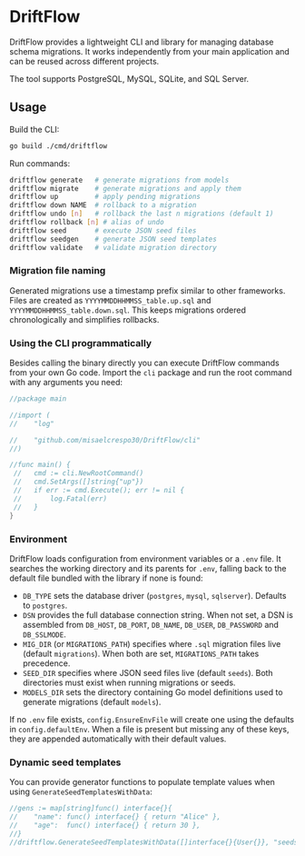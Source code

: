 # DriftFlow

DriftFlow provides a lightweight CLI and library for managing database schema migrations.
It works independently from your main application and can be reused across different projects.

The tool supports PostgreSQL, MySQL, SQLite, and SQL Server.

## Usage

Build the CLI:

```bash
go build ./cmd/driftflow
```

Run commands:

```bash
driftflow generate   # generate migrations from models
driftflow migrate    # generate migrations and apply them
driftflow up         # apply pending migrations
driftflow down NAME  # rollback to a migration
driftflow undo [n]   # rollback the last n migrations (default 1)
driftflow rollback [n] # alias of undo
driftflow seed       # execute JSON seed files
driftflow seedgen    # generate JSON seed templates
driftflow validate   # validate migration directory
```

### Migration file naming

Generated migrations use a timestamp prefix similar to other frameworks. Files
are created as `YYYYMMDDHHMMSS_table.up.sql` and `YYYYMMDDHHMMSS_table.down.sql`.
This keeps migrations ordered chronologically and simplifies rollbacks.

### Using the CLI programmatically

Besides calling the binary directly you can execute DriftFlow commands from
your own Go code. Import the `cli` package and run the root command with any
arguments you need:

```go
//package main

//import (
//    "log"

//    "github.com/misaelcrespo30/DriftFlow/cli"
//)

//func main() {
 //   cmd := cli.NewRootCommand()
 //   cmd.SetArgs([]string{"up"})
 //   if err := cmd.Execute(); err != nil {
 //       log.Fatal(err)
 //   }
}
```

### Environment

DriftFlow loads configuration from environment variables or a `.env` file.
It searches the working directory and its parents for `.env`, falling back to
the default file bundled with the library if none is found:

- `DB_TYPE` sets the database driver (`postgres`, `mysql`, `sqlserver`). Defaults to `postgres`.
- `DSN` provides the full database connection string. When not set, a DSN is assembled from `DB_HOST`, `DB_PORT`, `DB_NAME`, `DB_USER`, `DB_PASSWORD` and `DB_SSLMODE`.
- `MIG_DIR` (or `MIGRATIONS_PATH`) specifies where `.sql` migration files live (default `migrations`). When both are set, `MIGRATIONS_PATH` takes precedence.
- `SEED_DIR` specifies where JSON seed files live (default `seeds`). Both directories must exist when running migrations or seeds.
- `MODELS_DIR` sets the directory containing Go model definitions used to generate migrations (default `models`).

If no `.env` file exists, `config.EnsureEnvFile` will create one using the
defaults in `config.defaultEnv`. When a file is present but missing any of these
keys, they are appended automatically with their default values.

### Dynamic seed templates

You can provide generator functions to populate template values when using
`GenerateSeedTemplatesWithData`:

```go
//gens := map[string]func() interface{}{
//    "name": func() interface{} { return "Alice" },
//    "age":  func() interface{} { return 30 },
//}
//driftflow.GenerateSeedTemplatesWithData([]interface{}{User{}}, "seeds", gens)
```
